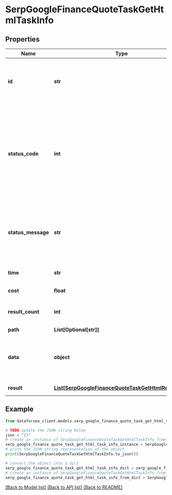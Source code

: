 # SerpGoogleFinanceQuoteTaskGetHtmlTaskInfo


## Properties

Name | Type | Description | Notes
------------ | ------------- | ------------- | -------------
**id** | **str** | task identifier unique task identifier in our system in the UUID format | [optional] 
**status_code** | **int** | status code of the task generated by DataForSEO, can be within the following range: 10000-60000 you can find the full list of the response codes here | [optional] 
**status_message** | **str** | informational message of the task you can find the full list of general informational messages here | [optional] 
**time** | **str** | execution time, seconds | [optional] 
**cost** | **float** | total tasks cost, USD | [optional] 
**result_count** | **int** | number of elements in the result array | [optional] 
**path** | **List[Optional[str]]** | URL path | [optional] 
**data** | **object** | contains the same parameters that you specified in the POST request | [optional] 
**result** | [**List[SerpGoogleFinanceQuoteTaskGetHtmlResultInfo]**](SerpGoogleFinanceQuoteTaskGetHtmlResultInfo.md) | array of results | [optional] 

## Example

```python
from dataforseo_client.models.serp_google_finance_quote_task_get_html_task_info import SerpGoogleFinanceQuoteTaskGetHtmlTaskInfo

# TODO update the JSON string below
json = "{}"
# create an instance of SerpGoogleFinanceQuoteTaskGetHtmlTaskInfo from a JSON string
serp_google_finance_quote_task_get_html_task_info_instance = SerpGoogleFinanceQuoteTaskGetHtmlTaskInfo.from_json(json)
# print the JSON string representation of the object
print(SerpGoogleFinanceQuoteTaskGetHtmlTaskInfo.to_json())

# convert the object into a dict
serp_google_finance_quote_task_get_html_task_info_dict = serp_google_finance_quote_task_get_html_task_info_instance.to_dict()
# create an instance of SerpGoogleFinanceQuoteTaskGetHtmlTaskInfo from a dict
serp_google_finance_quote_task_get_html_task_info_from_dict = SerpGoogleFinanceQuoteTaskGetHtmlTaskInfo.from_dict(serp_google_finance_quote_task_get_html_task_info_dict)
```
[[Back to Model list]](../README.md#documentation-for-models) [[Back to API list]](../README.md#documentation-for-api-endpoints) [[Back to README]](../README.md)


